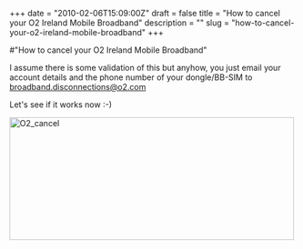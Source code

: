 +++
date = "2010-02-06T15:09:00Z"
draft = false
title = "How to cancel your O2 Ireland Mobile Broadband"
description = ""
slug = "how-to-cancel-your-o2-ireland-mobile-broadband"
+++

#"How to cancel your O2 Ireland Mobile Broadband"


 <p>I assume there is some validation of this but anyhow, you just email your account details and the phone number of your dongle/BB-SIM to <a href="mailto:broadband.disconnections@o2.com">broadband.disconnections@o2.com</a><p /> Let's see if it works now :-)</p>
<p><div class='p_embed p_image_embed'>
<a href="http://getfile0.posterous.com/getfile/files.posterous.com/temp-2011-04-13/guHsEuBEfdsgqxrIbFgEfauCIhJkenfwycjygnFsAwxrBlsbgrmwsqmtrobd/o2_cancel.png.scaled1000.png"><img alt="O2_cancel" height="216" src="http://getfile8.posterous.com/getfile/files.posterous.com/temp-2011-04-13/guHsEuBEfdsgqxrIbFgEfauCIhJkenfwycjygnFsAwxrBlsbgrmwsqmtrobd/o2_cancel.png.scaled500.png" width="500" /></a>
</div>
</p>
 